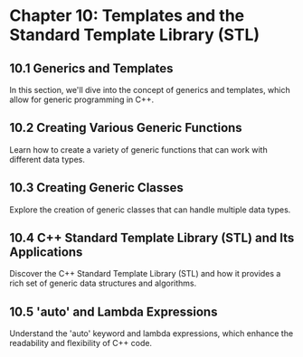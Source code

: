 # Chapter 10: Templates and the Standard Template Library (STL)

## 10.1 Generics and Templates

In this section, we'll dive into the concept of generics and templates, which allow for generic programming in C++.

## 10.2 Creating Various Generic Functions

Learn how to create a variety of generic functions that can work with different data types.

## 10.3 Creating Generic Classes

Explore the creation of generic classes that can handle multiple data types.

## 10.4 C++ Standard Template Library (STL) and Its Applications

Discover the C++ Standard Template Library (STL) and how it provides a rich set of generic data structures and algorithms.

## 10.5 'auto' and Lambda Expressions

Understand the 'auto' keyword and lambda expressions, which enhance the readability and flexibility of C++ code.

